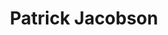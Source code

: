 ---
chef_image_url: "/images/person_3.jpg"
title: "Patrick Jacobson"
chef_profile: "Hair Stylist"
chef_content: "Loin loin, derrière le mot montagnes, loin des pays Vokalia et Consonantia, vivent les textes aveugles."
type: "chef"
---
